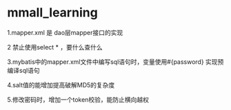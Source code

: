 mmall_learning
==============

1.mapper.xml 是 dao层mapper接口的实现

2 禁止使用select * ，要什么查什么

3.mybatis中的mapper.xml文件中编写sql语句时，变量使用#{password} 实现预编译sql语句

4.salt值的能增加提高破解MD5的复杂度

5.修改密码时，增加一个token校验，能防止横向越权

